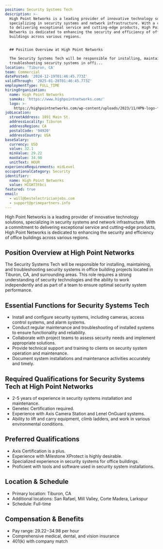 ```yaml
---
position: Security Systems Tech
description: >-
  High Point Networks is a leading provider of innovative technology solutions,
  specializing in security systems and network infrastructure. With a commitment
  to delivering exceptional service and cutting-edge products, High Point
  Networks is dedicated to enhancing the security and efficiency of office
  buildings across various regions.


  ## Position Overview at High Point Networks

  The Security Systems Tech will be responsible for installing, maintaining, and
  troubleshooting security systems in offi...
location: 'Tiburon, CA'
team: Commercial
datePosted: '2024-12-19T01:46:45.773Z'
validThrough: '2025-01-28T01:46:45.773Z'
employmentType: FULL_TIME
hiringOrganization:
  name: High Point Networks
  sameAs: 'https://www.highpointnetworks.com/'
  logo: >-
    https://highpointnetworks.com/wp-content/uploads/2023/11/HPN-logo-fullColor-rgb.svg
jobLocation:
  streetAddress: 1891 Main St.
  addressLocality: Tiburon
  addressRegion: CA
  postalCode: '94920'
  addressCountry: USA
baseSalary:
  currency: USD
  value: 32.1
  minValue: 29.22
  maxValue: 34.98
  unitText: HOUR
experienceRequirements: midLevel
occupationalCategory: Security
identifier:
  name: High Point Networks
  value: HIGH73tbci
featured: true
email:
  - will@bestelectricianjobs.com
  - support@primepartners.info
---
```




High Point Networks is a leading provider of innovative technology solutions, specializing in security systems and network infrastructure. With a commitment to delivering exceptional service and cutting-edge products, High Point Networks is dedicated to enhancing the security and efficiency of office buildings across various regions.

## Position Overview at High Point Networks
The Security Systems Tech will be responsible for installing, maintaining, and troubleshooting security systems in office building projects located in Tiburon, CA, and surrounding areas. This role requires a strong understanding of security technologies and the ability to work independently and as part of a team to ensure optimal security system performance.

## Essential Functions for Security Systems Tech
- Install and configure security systems, including cameras, access control systems, and alarm systems.
- Conduct regular maintenance and troubleshooting of installed systems to ensure functionality and reliability.
- Collaborate with project teams to assess security needs and implement appropriate solutions.
- Provide technical support and training to clients on security system operation and maintenance.
- Document system installations and maintenance activities accurately and timely.

## Required Qualifications for Security Systems Tech at High Point Networks
- 2-5 years of experience in security systems installation and maintenance.
- Genetec Certification required.
- Experience with Axis Camera Station and Lenel OnGuard systems.
- Ability to lift and carry equipment, climb ladders, and work in various environmental conditions.

## Preferred Qualifications
- Axis Certification is a plus.
- Experience with Milestone XProtect is highly desirable.
- Specialized experience in security systems for office buildings.
- Proficient with tools and software used in security system installations.

## Location & Schedule
- Primary location: Tiburon, CA
- Additional locations: San Rafael, Mill Valley, Corte Madera, Larkspur
- Schedule: Full-time

## Compensation & Benefits
- Pay range: $29.22-$34.98 per hour
- Comprehensive medical, dental, and vision insurance
- 401(k) with company match